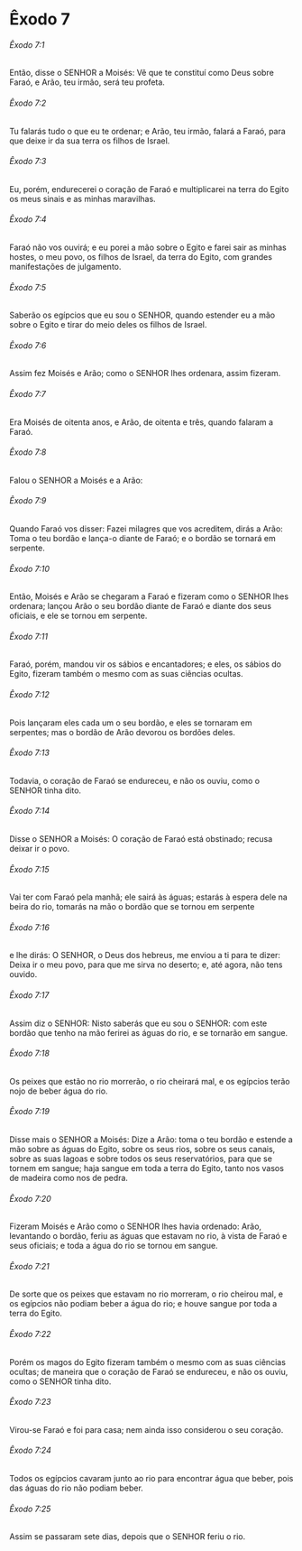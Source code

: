 # Êxodo 7

###### Êxodo 7:1

Então, disse o SENHOR a Moisés: Vê que te constituí como Deus sobre Faraó, e Arão, teu irmão, será teu profeta.

###### Êxodo 7:2

Tu falarás tudo o que eu te ordenar; e Arão, teu irmão, falará a Faraó, para que deixe ir da sua terra os filhos de Israel.

###### Êxodo 7:3

Eu, porém, endurecerei o coração de Faraó e multiplicarei na terra do Egito os meus sinais e as minhas maravilhas.

###### Êxodo 7:4

Faraó não vos ouvirá; e eu porei a mão sobre o Egito e farei sair as minhas hostes, o meu povo, os filhos de Israel, da terra do Egito, com grandes manifestações de julgamento.

###### Êxodo 7:5

Saberão os egípcios que eu sou o SENHOR, quando estender eu a mão sobre o Egito e tirar do meio deles os filhos de Israel.

###### Êxodo 7:6

Assim fez Moisés e Arão; como o SENHOR lhes ordenara, assim fizeram.

###### Êxodo 7:7

Era Moisés de oitenta anos, e Arão, de oitenta e três, quando falaram a Faraó.

###### Êxodo 7:8

Falou o SENHOR a Moisés e a Arão:

###### Êxodo 7:9

Quando Faraó vos disser: Fazei milagres que vos acreditem, dirás a Arão: Toma o teu bordão e lança-o diante de Faraó; e o bordão se tornará em serpente.

###### Êxodo 7:10

Então, Moisés e Arão se chegaram a Faraó e fizeram como o SENHOR lhes ordenara; lançou Arão o seu bordão diante de Faraó e diante dos seus oficiais, e ele se tornou em serpente.

###### Êxodo 7:11

Faraó, porém, mandou vir os sábios e encantadores; e eles, os sábios do Egito, fizeram também o mesmo com as suas ciências ocultas.

###### Êxodo 7:12

Pois lançaram eles cada um o seu bordão, e eles se tornaram em serpentes; mas o bordão de Arão devorou os bordões deles.

###### Êxodo 7:13

Todavia, o coração de Faraó se endureceu, e não os ouviu, como o SENHOR tinha dito.

###### Êxodo 7:14

Disse o SENHOR a Moisés: O coração de Faraó está obstinado; recusa deixar ir o povo.

###### Êxodo 7:15

Vai ter com Faraó pela manhã; ele sairá às águas; estarás à espera dele na beira do rio, tomarás na mão o bordão que se tornou em serpente

###### Êxodo 7:16

e lhe dirás: O SENHOR, o Deus dos hebreus, me enviou a ti para te dizer: Deixa ir o meu povo, para que me sirva no deserto; e, até agora, não tens ouvido.

###### Êxodo 7:17

Assim diz o SENHOR: Nisto saberás que eu sou o SENHOR: com este bordão que tenho na mão ferirei as águas do rio, e se tornarão em sangue.

###### Êxodo 7:18

Os peixes que estão no rio morrerão, o rio cheirará mal, e os egípcios terão nojo de beber água do rio.

###### Êxodo 7:19

Disse mais o SENHOR a Moisés: Dize a Arão: toma o teu bordão e estende a mão sobre as águas do Egito, sobre os seus rios, sobre os seus canais, sobre as suas lagoas e sobre todos os seus reservatórios, para que se tornem em sangue; haja sangue em toda a terra do Egito, tanto nos vasos de madeira como nos de pedra.

###### Êxodo 7:20

Fizeram Moisés e Arão como o SENHOR lhes havia ordenado: Arão, levantando o bordão, feriu as águas que estavam no rio, à vista de Faraó e seus oficiais; e toda a água do rio se tornou em sangue.

###### Êxodo 7:21

De sorte que os peixes que estavam no rio morreram, o rio cheirou mal, e os egípcios não podiam beber a água do rio; e houve sangue por toda a terra do Egito.

###### Êxodo 7:22

Porém os magos do Egito fizeram também o mesmo com as suas ciências ocultas; de maneira que o coração de Faraó se endureceu, e não os ouviu, como o SENHOR tinha dito.

###### Êxodo 7:23

Virou-se Faraó e foi para casa; nem ainda isso considerou o seu coração.

###### Êxodo 7:24

Todos os egípcios cavaram junto ao rio para encontrar água que beber, pois das águas do rio não podiam beber.

###### Êxodo 7:25

Assim se passaram sete dias, depois que o SENHOR feriu o rio.


